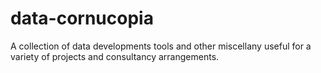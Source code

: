 # data-cornucopia
A collection of data developments tools and other miscellany useful for a variety of projects and consultancy arrangements.
